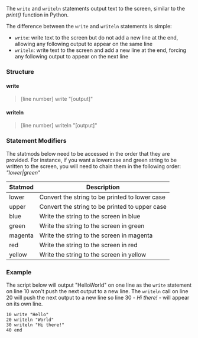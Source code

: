 The `write` and `writeln` statements output text to the screen, similar to the *print()* function in Python.

The difference between the `write` and `writeln` statements is simple:

- `write`: write text to the screen but do not add a new line at the end, allowing any following output to appear on the same line
- `writeln`: write text to the screen and add a new line at the end, forcing any following output to appear on the next line


### Structure

#### write
> [line number] write "[output]"

#### writeln
> [line number] writeln "[output]"


### Statement Modifiers
The statmods below need to be accessed in the order that they are provided. For instance, if you want a lowercase and green string to be written to the screen, you will need to chain them in the following order: *"lower|green"*

| Statmod | Description |
|-----|-----|
| lower | Convert the string to be printed to lower case |
| upper | Convert the string to be printed to upper case |
| blue | Write the string to the screen in blue |
| green | Write the string to the screen in green |
| magenta | Write the string to the screen in magenta |
| red | Write the string to the screen in red |
| yellow | Write the string to the screen in yellow |


### Example
The script below will output "HelloWorld" on one line as the `write` statement on line 10 won't push the next output to a new line. The `writeln` call on line 20 will push the next output to a new line so line 30 - *Hi there!* - will appear on its own line.

    10 write "Hello"
    20 writeln "World"
    30 writeln "Hi there!"
    40 end